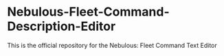 # Nebulous-Fleet-Command-Description-Editor
This is the official repository for the Nebulous: Fleet Command Text Editor
